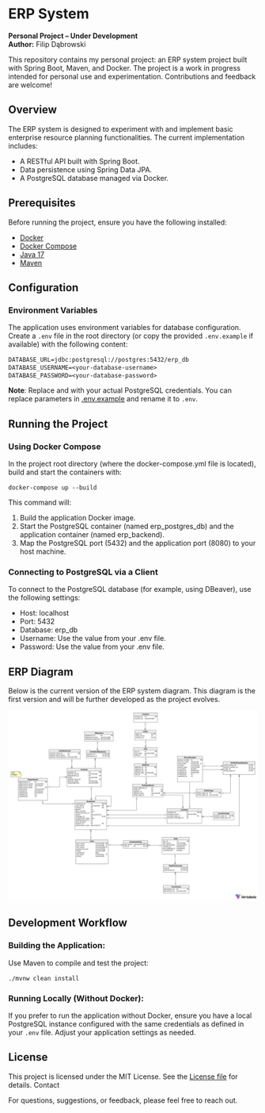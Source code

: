 # ERP System

**Personal Project – Under Development**<br>
**Author:** Filip Dąbrowski

This repository contains my personal project: an ERP system project built with Spring Boot, Maven, and Docker. The project is a work in progress intended for personal use and experimentation. Contributions and feedback are welcome!

## Overview

The ERP system is designed to experiment with and implement basic enterprise resource planning functionalities. The current implementation includes:
- A RESTful API built with Spring Boot.
- Data persistence using Spring Data JPA.
- A PostgreSQL database managed via Docker.

## Prerequisites

Before running the project, ensure you have the following installed:
- [Docker](https://docs.docker.com/get-docker/)
- [Docker Compose](https://docs.docker.com/compose/install/)
- [Java 17](https://adoptium.net/)
- [Maven](https://maven.apache.org/install.html)

## Configuration

### Environment Variables

The application uses environment variables for database configuration. Create a `.env` file in the root directory (or copy the provided `.env.example` if available) with the following content:

```env
DATABASE_URL=jdbc:postgresql://postgres:5432/erp_db
DATABASE_USERNAME=<your-database-username>
DATABASE_PASSWORD=<your-database-password>
```
**Note**: Replace <your-database-username> and <your-database-password> with your actual PostgreSQL credentials. You can replace parameters in [.env.example](./.env.example) and rename it to `.env`.

## Running the Project
### Using Docker Compose

In the project root directory (where the docker-compose.yml file is located), build and start the containers with:
```shell
docker-compose up --build
```

This command will:

1. Build the application Docker image.
2. Start the PostgreSQL container (named erp_postgres_db) and the application container (named erp_backend).
3. Map the PostgreSQL port (5432) and the application port (8080) to your host machine.

### Connecting to PostgreSQL via a Client

To connect to the PostgreSQL database (for example, using DBeaver), use the following settings:

* Host: localhost
* Port: 5432
* Database: erp_db
* Username: Use the value from your .env file.
* Password: Use the value from your .env file.

## ERP Diagram

Below is the current version of the ERP system diagram. This diagram is the first version and will be further developed as the project evolves.

![ERP Diagram](./src/main/resources/docs/ERD_model.png)

## Development Workflow

### Building the Application:
Use Maven to compile and test the project:
```shell
./mvnw clean install
```

### Running Locally (Without Docker):
If you prefer to run the application without Docker, ensure you have a local PostgreSQL instance configured with the same credentials as defined in your `.env` file. Adjust your application settings as needed.

## License

This project is licensed under the MIT License. See the [License file](./LICENSE) for details.
Contact

For questions, suggestions, or feedback, please feel free to reach out.

